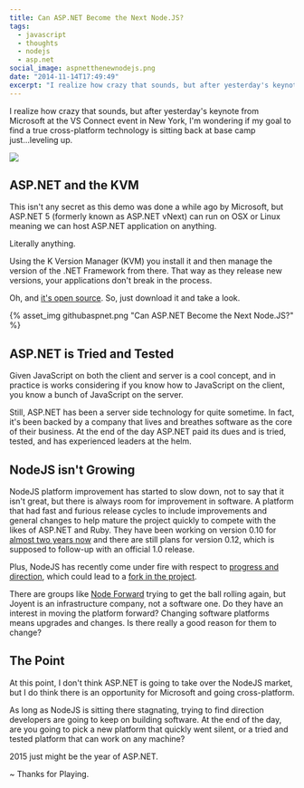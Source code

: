 ```yaml
---
title: Can ASP.NET Become the Next Node.JS?
tags:
  - javascript
  - thoughts
  - nodejs
  - asp.net
social_image: aspnetthenewnodejs.png
date: "2014-11-14T17:49:49"
excerpt: "I realize how crazy that sounds, but after yesterday's keynote from Microsoft at the VS Connect event in New York, I'm wondering if my goal to find a true cross-platform technology is sitting back at base camp just...leveling up."
---
```


[1]: aspnetthenewnodejs.png

I realize how crazy that sounds, but after yesterday's keynote from Microsoft at the VS Connect event in New York, I'm wondering if my goal to find a true cross-platform technology is sitting back at base camp just...leveling up.

![][1]

## ASP.NET and the KVM

This isn't any secret as this demo was done a while ago by Microsoft, but ASP.NET 5 (formerly known as ASP.NET vNext) can run on OSX or Linux meaning we can host ASP.NET application on anything.

Literally anything.

Using the K Version Manager (KVM) you install it and then manage the version of the .NET Framework from there. That way as they release new versions, your applications don't break in the process.

Oh, and [it's open source](https://github.com/aspnet/home). So, just download it and take a look.

{% asset_img githubaspnet.png "Can ASP.NET Become the Next Node.JS?" %}

## ASP.NET is Tried and Tested

Given JavaScript on both the client and server is a cool concept, and in practice is works considering if you know how to JavaScript on the client, you know a bunch of JavaScript on the server.

Still, ASP.NET has been a server side technology for quite sometime. In fact, it's been backed by a company that lives and breathes software as the core of their business. At the end of the day ASP.NET paid its dues and is tried, tested, and has experienced leaders at the helm.

## NodeJS isn't Growing

NodeJS platform improvement has started to slow down, not to say that it isn't great, but there is always room for improvement in software. A platform that had fast and furious release cycles to include improvements and general changes to help mature the project quickly to compete with the likes of ASP.NET and Ruby. They have been working on version 0.10 for [almost two years now](http://blog.nodejs.org/2013/03/11/node-v0-10-0-stable/) and there are still plans for version 0.12, which is supposed to follow-up with an official 1.0 release.

Plus, NodeJS has recently come under fire with respect to [progress and direction](http://readwrite.com/2014/11/12/node-js-joyent-possible-fork-schism), which could lead to a [fork in the project](http://dtrejo.com/why-is-node-being-forked.html). 

There are groups like [Node Forward](http://nodeforward.org/) trying to get the ball rolling again, but Joyent is an infrastructure company, not a software one. Do they have an interest in moving the platform forward? Changing software platforms means upgrades and changes. Is there really a good reason for them to change?

## The Point

At this point, I don't think ASP.NET is going to take over the NodeJS market, but I do think there is an opportunity for Microsoft and going cross-platform.

As long as NodeJS is sitting there stagnating, trying to find direction developers are going to keep on building software. At the end of the day, are you going to pick a new platform that quickly went silent, or a tried and tested platform that can work on any machine?

2015 just might be the year of ASP.NET.

~ Thanks for Playing.